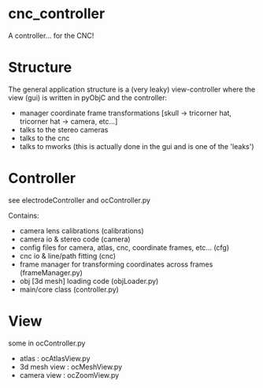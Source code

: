 cnc_controller
==============

A controller... for the CNC!


Structure
==============

The general application structure is a (very leaky) view-controller where the view (gui) is 
written in pyObjC and the controller:

- manager coordinate frame transformations [skull -> tricorner hat, tricorner hat -> camera, etc...]
- talks to the stereo cameras
- talks to the cnc
- talks to mworks (this is actually done in the gui and is one of the 'leaks')


Controller
==============

see electrodeController and ocController.py

Contains:

- camera lens calibrations (calibrations)
- camera io & stereo code (camera)
- config files for camera, atlas, cnc, coordinate frames, etc... (cfg)
- cnc io & line/path fitting (cnc)
- frame manager for transforming coordinates across frames (frameManager.py)
- obj [3d mesh] loading code (objLoader.py)
- main/core class (controller.py)


View
==============
some in ocController.py

- atlas : ocAtlasView.py
- 3d mesh view : ocMeshView.py
- camera view : ocZoomView.py
